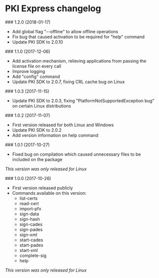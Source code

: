 ﻿# PKI Express changelog

<a name="v1-2-0" />
### 1.2.0 (2018-01-17)

- Add global flag "--offline" to allow offline operations
- Fix bug that caused activation to be required for "help" command
- Update PKI SDK to 2.0.10


<a name="v1-1-0" />
### 1.1.0 (2017-12-06)

- Add activation mechanism, relieving applications from passing the license file on every call
- Improve logging
- Add "config" command
- Update PKI SDK to 2.0.7, fixing CRL cache bug on Linux


<a name="v1-0-3" />
### 1.0.3 (2017-11-15)

- Update PKI SDK to 2.0.3, fixing "PlatformNotSupportedException bug" on certain Linux distributions


<a name="v1-0-2" />
### 1.0.2 (2017-11-07)

- First version released for both Linux and Windows
- Update PKI SDK to 2.0.2
- Add version information on help command


<a name="v1-0-1" />
### 1.0.1 (2017-10-27)

- Fixed bug on compilation which caused unnecessary files to be included on the package

*This version was only released for Linux*


<a name="v1-0-0" />
### 1.0.0 (2017-10-26)

- First version released publicly
- Commands available on this version:
  - list-certs
  - read-cert
  - import-pfx
  - sign-data
  - sign-hash
  - sign-cades
  - sign-pades
  - sign-xml
  - start-cades
  - start-pades
  - start-xml
  - complete-sig
  - help

*This version was only released for Linux*
